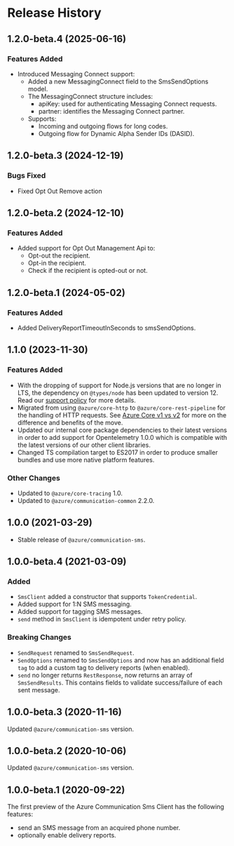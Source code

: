 # Release History

## 1.2.0-beta.4 (2025-06-16)

### Features Added

- Introduced Messaging Connect support:
    - Added a new MessagingConnect field to the SmsSendOptions model.
    - The MessagingConnect structure includes:
        - apiKey: used for authenticating Messaging Connect requests.
        - partner: identifies the Messaging Connect partner.
    - Supports:
        - Incoming and outgoing flows for long codes.
        - Outgoing flow for Dynamic Alpha Sender IDs (DASID).

## 1.2.0-beta.3 (2024-12-19)

### Bugs Fixed

- Fixed Opt Out Remove action


## 1.2.0-beta.2 (2024-12-10)

### Features Added

- Added support for Opt Out Management Api to:
  - Opt-out the recipient.
  - Opt-in the recipient.
  - Check if the recipient is opted-out or not.

## 1.2.0-beta.1 (2024-05-02)

### Features Added

- Added DeliveryReportTimeoutInSeconds to smsSendOptions.

## 1.1.0 (2023-11-30)

### Features Added

- With the dropping of support for Node.js versions that are no longer in LTS, the dependency on `@types/node` has been updated to version 12. Read our [support policy](https://github.com/Azure/azure-sdk-for-js/blob/main/SUPPORT.md) for more details.
- Migrated from using `@azure/core-http` to `@azure/core-rest-pipeline` for the handling of HTTP requests. See [Azure Core v1 vs v2](https://github.com/Azure/azure-sdk-for-js/blob/main/sdk/core/core-rest-pipeline/documentation/core2.md) for more on the difference and benefits of the move.
- Updated our internal core package dependencies to their latest versions in order to add support for Opentelemetry 1.0.0 which is compatible with the latest versions of our other client libraries.
- Changed TS compilation target to ES2017 in order to produce smaller bundles and use more native platform features.

### Other Changes

- Updated to `@azure/core-tracing` 1.0.
- Updated to `@azure/communication-common` 2.2.0.

## 1.0.0 (2021-03-29)

- Stable release of `@azure/communication-sms`.

## 1.0.0-beta.4 (2021-03-09)

### Added

- `SmsClient` added a constructor that supports `TokenCredential`.
- Added support for 1:N SMS messaging.
- Added support for tagging SMS messages.
- `send` method in `SmsClient` is idempotent under retry policy.

### Breaking Changes

- `SendRequest` renamed to `SmsSendRequest`.
- `SendOptions` renamed to `SmsSendOptions` and now has an additional field `tag` to add a custom tag to delivery reports (when enabled).
- `send` no longer returns `RestResponse`, now returns an array of `SmsSendResults`. This contains fields to validate success/failure of each sent message.

## 1.0.0-beta.3 (2020-11-16)

Updated `@azure/communication-sms` version.

## 1.0.0-beta.2 (2020-10-06)

Updated `@azure/communication-sms` version.

## 1.0.0-beta.1 (2020-09-22)

The first preview of the Azure Communication Sms Client has the following features:

- send an SMS message from an acquired phone number.
- optionally enable delivery reports.
